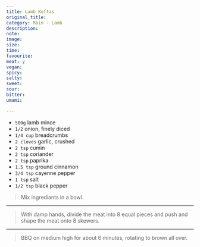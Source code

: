 ```yaml
---
title: Lamb Koftas
original_title:
category: Main - Lamb
description:
note:
image:
size:
time:
favourite:
meat: y
vegan:
spicy:
salty:
sweet:
sour:
bitter:
umami:

---
```


* `500g` lamb mince
* `1/2` onion, finely diced
* `1/4 cup` breadcrumbs
* `2 cloves` garlic, crushed
* `2 tsp` cumin
* `2 tsp` coriander
* `2 tsp` paprika
* `1.5 tsp` ground cinnamon
* `3/4 tsp` cayenne pepper
* `1 tsp` salt
* `1/2 tsp` black pepper

>Mix ingrediants in a bowl. 

---

>With damp hands, divide the meat into 8 equal pieces and push and shape the meat onto 8 skewers.

---

>BBQ on medium high for about 6 minutes, rotating to brown all over.